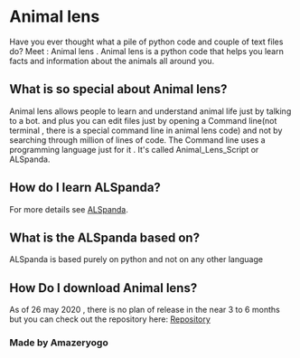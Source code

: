 # Animal lens
Have you ever thought what a pile of python code and couple of text files do? Meet : Animal lens . Animal lens is a python code that helps you learn facts and information about the animals all around you. 

## What is so special about Animal lens?
Animal lens allows people to learn and understand animal life just by talking to a bot. and plus you can edit files just by opening a Command line(not terminal , there is a special command line in animal lens code) and not by searching through million of lines of code.
The Command line uses a programming language just for it . It's called Animal_Lens_Script or ALSpanda. 

## How do I learn ALSpanda?

For more details see [ALSpanda](https://github.com/Amazeryogo/Animal_lens/blob/master/CommandlineDisc).

## What is the ALSpanda based on?
ALSpanda is based purely on python and not on any other language

## How Do I download Animal lens?
As of 26 may 2020 , there is no plan of release in the near 3 to 6 months but you can check out the repository here:
[Repository](https://github.com/Amazeryogo/Animal_lens/tree/master)


### Made by Amazeryogo
